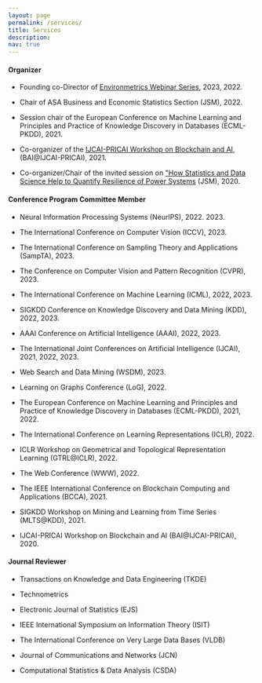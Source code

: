 ```yaml
---
layout: page
permalink: /services/
title: Services
description:
nav: true
---
```


#### Organizer

- Founding co-Director of [Environmetrics Webinar Series](https://www.environmetrics.xyz/), 2023, 2022.

- Chair of ASA Business and Economic Statistics Section (JSM), 2022.

- Session chair of the European Conference on Machine Learning and Principles and Practice of Knowledge Discovery in Databases (ECML-PKDD), 2021.

- Co-organizer of the [IJCAI-PRICAI Workshop on Blockchain and AI](https://blockchaindataanalytics.github.io/IJCAI2020/index.html), (BAI@IJCAI-PRICAI), 2021.

- Co-organizer/Chair of the invited session on ["How Statistics and Data Science Help to Quantify Resilience of Power Systems](https://ww2.amstat.org/meetings/jsm/2020/onlineprogram/ActivityDetails.cfm?sessionid=219408) (JSM), 2020.


#### Conference Program Committee Member
- Neural Information Processing Systems (NeurIPS), 2022. 2023.

- The International Conference on Computer Vision (ICCV), 2023.

- The International Conference on Sampling Theory and Applications (SampTA), 2023.
 
- The Conference on Computer Vision and Pattern Recognition (CVPR), 2023.

- The International Conference on Machine Learning (ICML), 2022, 2023.

- SIGKDD Conference on Knowledge Discovery and Data Mining (KDD), 2022, 2023.

- AAAI Conference on Artificial Intelligence (AAAI), 2022, 2023.

- The International Joint Conferences on Artificial Intelligence (IJCAI), 2021, 2022, 2023.

- Web Search and Data Mining (WSDM), 2023.

- Learning on Graphs Conference (LoG), 2022.

- The European Conference on Machine Learning and Principles and Practice of Knowledge Discovery in Databases (ECML-PKDD), 2021, 2022.

- The International Conference on Learning Representations (ICLR), 2022.

- ICLR Workshop on Geometrical and Topological Representation Learning (GTRL@ICLR), 2022.

- The Web Conference (WWW), 2022.

- The IEEE International Conference on Blockchain Computing and Applications (BCCA), 2021.

- SIGKDD Workshop on Mining and Learning from Time Series (MLTS@KDD), 2021.

- IJCAI-PRICAI Workshop on Blockchain and AI (BAI@IJCAI-PRICAI), 2020.


#### Journal Reviewer
- Transactions on Knowledge and Data Engineering (TKDE)

- Technometrics

- Electronic Journal of Statistics (EJS)

- IEEE International Symposium on Information Theory (ISIT)

- The International Conference on Very Large Data Bases (VLDB)

- Journal of Communications and Networks (JCN)

- Computational Statistics & Data Analysis (CSDA)
